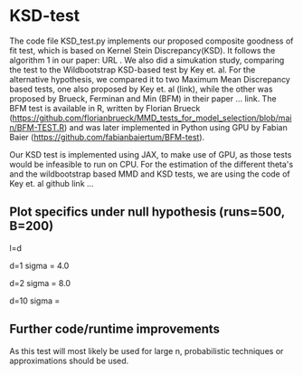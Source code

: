 # KSD-test
The code file KSD_test.py implements our proposed composite goodness of fit test, which is based on Kernel Stein Discrepancy(KSD).
It follows the algorithm 1 in our paper:  URL .
We also did a simukation study, comparing the test to the Wildbootstrap KSD-based test by Key et. al. 
For the alternative hypothesis, we compared it to two Maximum Mean Discrepancy based tests, one also proposed by Key et. al (link), 
while the other was proposed by Brueck, Ferminan and Min (BFM) in their paper ... link. The BFM test is available in R, written by Florian Brueck (https://github.com/florianbrueck/MMD_tests_for_model_selection/blob/main/BFM-TEST.R) and was later implemented in Python using GPU by Fabian Baier (https://github.com/fabianbaiertum/BFM-test).

Our KSD test is implemented using JAX, to make use of GPU, as those tests would be infeasible to run on CPU. 
For the estimation of the different theta's and the wildbootstrap based MMD and KSD tests, we are using the code of Key et. al github link ... 


## Plot specifics under null hypothesis (runs=500, B=200)
l=d

d=1 sigma = 4.0

d=2 sigma = 8.0

d=10 sigma = 


## Further code/runtime improvements
As this test will most likely be used for large n, probabilistic techniques or approximations should be used.
